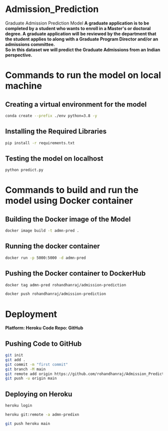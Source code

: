 # Admission_Prediction
Graduate Admission Prediction Model
**A graduate application is to be completed by a student who wants to enroll in a Master's or doctoral degree. A graduate application will be reviewed by the department that the student applies to along with a Graduate Program Director and/or an admissions committee.**  
**So in this dataset we will predict the Graduate Admissions from an Indian perspective.**

# Commands to run the model on local machine
## Creating a virtual environment for the model
```bash
conda create --prefix ./env python=3.8 -y
```
## Installing the Required Libraries
```bash
pip install -r requirements.txt
```
## Testing the model on localhost
```bash
python predict.py
```

# Commands to build and run the model using Docker container
## Building the Docker image of the Model
```bash
docker image build -t admn-pred .
```
## Running the docker container
```bash
docker run -p 5000:5000 -d admn-pred
```
## Pushing the Docker container to DockerHub
```bash
docker tag admn-pred rohandhanraj/admission-prediction

docker push rohandhanraj/admission-prediction
```

# Deployment
**Platform: Heroku**
**Code Repo: GitHub**
## Pushing Code to GitHub
```bash
git init
git add .
git commit -m "first commit"
git branch -M main
git remote add origin https://github.com/rohandhanraj/Admission_Prediction
git push -u origin main
```
## Deploying on Heroku
```bash
heroku login

heroku git:remote -a admn-predixn

git push heroku main
```
